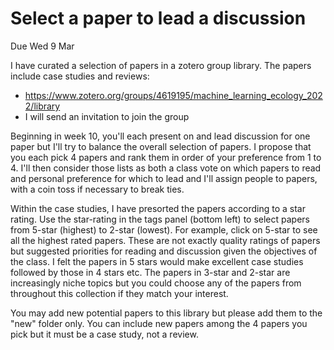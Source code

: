 # Select a paper to lead a discussion

Due Wed 9 Mar

I have curated a selection of papers in a zotero group library. The papers include case studies and reviews:

* https://www.zotero.org/groups/4619195/machine_learning_ecology_2022/library
* I will send an invitation to join the group

Beginning in week 10, you'll each present on and lead discussion for one paper but I'll try to balance the overall selection of papers. I propose that you each pick 4 papers and rank them in order of your preference from 1 to 4. I'll then consider those lists as both a class vote on which papers to read and personal preference for which to lead and I'll assign people to papers, with a coin toss if necessary to break ties.

Within the case studies, I have presorted the papers according to a star rating. Use the star-rating in the tags panel (bottom left) to select papers from 5-star (highest) to 2-star (lowest). For example, click on 5-star to see all the highest rated papers. These are not exactly quality ratings of papers but suggested priorities for reading and discussion given the objectives of the class. I felt the papers in 5 stars would make excellent case studies followed by those in 4 stars etc. The papers in 3-star and 2-star are increasingly niche topics but you could choose any of the papers from throughout this collection if they match your interest.

You may add new potential papers to this library but please add them to the "new" folder only. You can include new papers among the 4 papers you pick but it must be a case study, not a review.

